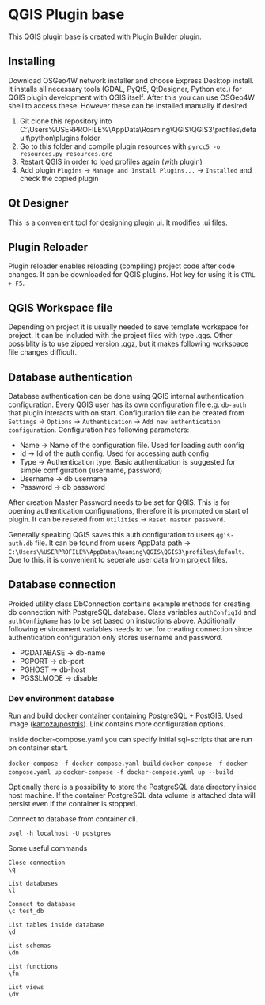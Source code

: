# QGIS Plugin base

This QGIS plugin base is created with Plugin Builder plugin.

## Installing

Download OSGeo4W network installer and choose Express Desktop install. It installs all necessary tools (GDAL, PyQt5, QtDesigner, Python etc.) for QGIS plugin development with QGIS itself. After this you can use OSGeo4W shell to access these. However these can be installed manually if desired.

1. Git clone this repository into C:\Users\%USERPROFILE%\AppData\Roaming\QGIS\QGIS3\profiles\default\python\plugins folder
2. Go to this folder and compile plugin resources with `pyrcc5 -o resources.py resources.qrc`
3. Restart QGIS in order to load profiles again (with plugin)
4. Add plugin `Plugins` -> `Manage and Install Plugins...` -> `Installed` and check the copied plugin

## Qt Designer

This is a convenient tool for designing plugin ui. It modifies .ui files.

## Plugin Reloader

Plugin reloader enables reloading (compiling) project code after code changes. It can be downloaded for QGIS plugins. Hot key for using it is `CTRL + F5`.

## QGIS Workspace file

Depending on project it is usually needed to save template workspace for project. It can be included with the project files with type .qgs. Other possiblity is to use zipped version .qgz, but it makes following workspace file changes difficult.

## Database authentication

Database authentication can be done using QGIS internal authentication configuration. Every QGIS user has its own configuration file e.g. `db-auth` that plugin interacts with on start. Configuration file can be created from `Settings` -> `Options` -> `Authentication` -> `Add new authentication configuration`. Configuration has following parameters:

- Name -> Name of the configuration file. Used for loading auth config
- Id -> Id of the auth config. Used for accessing auth config
- Type -> Authentication type. Basic authentication is suggested for simple configuration (username, password)
- Username -> db username
- Password -> db password

After creation Master Password needs to be set for QGIS. This is for opening authentication configurations, therefore it is prompted on start of plugin. It can be reseted from `Utilities` -> `Reset master password`.

Generally speaking QGIS saves this auth configuration to users `qgis-auth.db` file. It can be found from users AppData path -> `C:\Users\%USERPROFILE%\AppData\Roaming\QGIS\QGIS3\profiles\default`. Due to this, it is convenient to seperate user data from project files.

## Database connection

Proided utility class DbConnection contains example methods for creating db connection with PostgreSQL database. Class variables `authConfigId` and `authConfigName` has to be set based on instuctions above. Additionally following environment variables needs to set for creating connection since authentication configuration only stores username and password.

- PGDATABASE -> db-name
- PGPORT -> db-port
- PGHOST -> db-host
- PGSSLMODE -> disable

### Dev environment database

Run and build docker container containing PostgreSQL + PostGIS. Used image ([kartoza/postgis](https://github.com/kartoza/docker-postgis)). Link contains more configuration options.

Inside docker-compose.yaml you can specify initial sql-scripts that are run on container start.

`docker-compose -f docker-compose.yaml build`
`docker-compose -f docker-compose.yaml up`
`docker-compose -f docker-compose.yaml up --build`

Optionally there is a possibility to store the PostgreSQL data directory inside host machine. If the container PostgreSQL data volume is attached data will persist even if the container is stopped.

Connect to database from container cli.

`psql -h localhost -U postgres`

Some useful commands

```
Close connection
\q

List databases
\l

Connect to database
\c test_db

List tables inside database
\d

List schemas
\dn

List functions
\fn

List views
\dv
```
